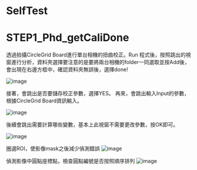 # SelfTest

# STEP1_Phd_getCaliDone
透過拍攝CircleGrid Board進行單台相機的扭曲校正。Run 程式後，按照跳出的視窗進行分析，資料夾選擇要注意的是要將兩台相機的folder一同選取並按Add後，會出現在右邊方框中，確認資料夾無誤後，選擇done! 

![image](https://github.com/user-attachments/assets/ae0c02bb-ade5-4a7c-9ad2-4e69b7561a10)

接著，會跳出是否要儲存校正參數，選擇YES。 再來，會跳出輸入Input的參數，根據CircleGrid Board資訊輸入。

![image](https://github.com/user-attachments/assets/e4708b4f-43f7-40b6-9aed-6b2f68bd3886)

後續會跳出需要計算哪些變數，基本上此視窗不需要更改參數，按OK即可。

![image](https://github.com/user-attachments/assets/d0082138-262f-4e58-931a-6a41b2c11cad)


圈選ROI，使影像mask之後減少偵測錯誤
![image](https://github.com/user-attachments/assets/ee1ae93f-1984-4067-84a9-bf786a5f597e)

偵測影像中圓點座標點，檢查圓點編號是否按照順序排列
![image](https://github.com/user-attachments/assets/c445780f-cd1e-4755-9dfc-47a00500f77e)


